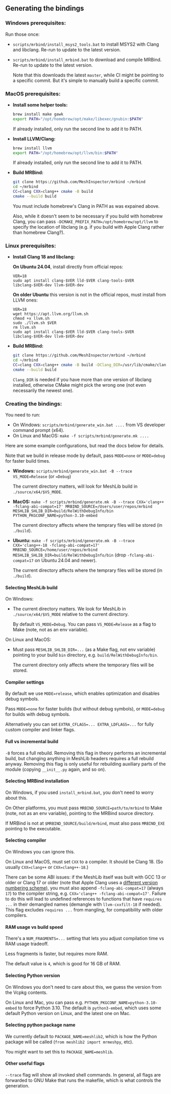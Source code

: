 ## Generating the bindings

### Windows prerequisites:

Run those once:

* `scripts/mrbind/install_msys2_tools.bat` to install MSYS2 with Clang and libclang. Re-run to update to the latest version.

* `scripts/mrbind/install_mrbind.bat` to download and compile MRBind. Re-run to update to the latest version.

  Note that this downloads the latest `master`, while CI might be pointing to a specific commit. But it's simple to manually build a specific commit.

### MacOS prerequisites:

* **Install some helper tools:**
  ```sh
  brew install make gawk
  export PATH="/opt/homebrew/opt/make/libexec/gnubin:$PATH"
  ```
  If already installed, only run the second line to add it to PATH.

* **Install LLVM/Clang:**
  ```sh
  brew install llvm
  export PATH="/opt/homebrew/opt/llvm/bin:$PATH"
  ```
  If already installed, only run the second line to add it to PATH.

* **Build MRBind:**
  ```sh
  git clone https://github.com/MeshInspector/mrbind ~/mrbind
  cd ~/mrbind
  CC=clang CXX=clang++ cmake -B build
  cmake --build build
  ```
  You must include homebrew's Clang in PATH as was expained above.

  Also, while it doesn't seem to be necessary if you build with homebrew Clang, you can pass `-DCMAKE_PREFIX_PATH=/opt/homebrew/opt/llvm` to specify the location of libclang (e.g. if you build with Apple Clang rather than homebrew Clang?).

### Linux prerequisites:

* **Install Clang 18 and libclang:**

  **On Ubuntu 24.04**, install directly from official repos:
  ```
  VER=18
  sudo apt install clang-$VER lld-$VER clang-tools-$VER libclang-$VER-dev llvm-$VER-dev
  ```
  **On older Ubuntu** this version is not in the official repos, must install from LLVM ones:
  ```
  VER=18
  wget https://apt.llvm.org/llvm.sh
  chmod +x llvm.sh
  sudo ./llvm.sh $VER
  rm llvm.sh
  sudo apt install clang-$VER lld-$VER clang-tools-$VER libclang-$VER-dev llvm-$VER-dev
  ```

* **Build MRBind:**
  ```sh
  git clone https://github.com/MeshInspector/mrbind ~/mrbind
  cd ~/mrbind
  CC=clang CXX=clang++ cmake -B build -DClang_DIR=/usr/lib/cmake/clang-18
  cmake --build build
  ```
  `Clang_DIR` is needed if you have more than one version of libclang installed, otherwise CMake might pick the wrong one (not even necessarily the newest one).


### Creating the bindings:

You need to run:
* On Windows: `scripts/mrbind/generate_win.bat ....` from VS developer command prompt (x64).
* On Linux and MacOS: `make -f scripts/mrbind/generate.mk ....`

Here are some example configurations, but read the docs below for details.

Note that we build in release mode by default, pass `MODE=none` or `MODE=debug` for faster build times.

* **Windows:** `scripts/mrbind/generate_win.bat -B --trace VS_MODE=Release` (or `=Debug`)

  The current directory matters, will look for MeshLib build in `./source/x64/$VS_MODE`.

* **MacOS:** `make -f scripts/mrbind/generate.mk -B --trace CXX='clang++ -fclang-abi-compat=17' MRBIND_SOURCE=/Users/user/repos/mrbind MESHLIB_SHLIB_DIR=build/RelWithDebugInfo/bin PYTHON_PKGCONF_NAME=python-3.10-embed`

  The current directory affects where the temprary files will be stored (in `./build`).

* **Ubuntu:** `make -f scripts/mrbind/generate.mk -B --trace CXX='clang++-18 -fclang-abi-compat=17' MRBIND_SOURCE=/home/user/repos/mrbind MESHLIB_SHLIB_DIR=build/RelWithDebugInfo/bin` (drop `-fclang-abi-compat=17` on Ubuntu 24.04 and newer).

  The current directory affects where the temprary files will be stored (in `./build`).

#### Selecting MeshLib build

On Windows:

* The current directory matters. We look for MeshLib in `./source/x64/$VS_MODE` relative to the current directory.

  By default `VS_MODE=Debug`. You can pass `VS_MODE=Release` as a flag to Make (note, not as an env variable).

On Linux and MacOS:

* Must pass `MESHLIB_SHLIB_DIR=...` (as a Make flag, not env variable) pointing to your build `bin` directory, e.g. `build/RelWithDebugInfo/bin`.

  The current directory only affects where the temporary files will be stored.

#### Compiler settings

By default we use `MODE=release`, which enables optimization and disables debug symbols.

Pass `MODE=none` for faster builds (but without debug symbols), or `MODE=debug` for builds with debug symbols.

Alternatively you can set `EXTRA_CFLAGS=... EXTRA_LDFLAGS=...` for fully custom compiler and linker flags.

#### Full vs incremental build

`-B` forces a full rebuild. Removing this flag in theory performs an incremental build, but changing anything in MeshLib headers requires a full rebuild anyway. Removing this flag is only useful for rebuilding auxiliary parts of the module (copying `__init__.py` again, and so on).

#### Selecting MRBind installation

On Windows, if you used `install_mrbind.bat`, you don't need to worry about this.

On Other platforms, you must pass `MRBIND_SOURCE=path/to/mrbind` to Make (note, not as an env variable), pointing to the MRBind source directory.

If MRBind is not at `$MRBIND_SOURCE/build/mrbind`, must also pass `MRBIND_EXE` pointing to the executable.

#### Selecting compiler

On Windows you can ignore this.

On Linux and MacOS, must set `CXX` to a compiler. It should be Clang 18. (So usually `CXX=clang++` or `CXX=clang++-18`.)

There can be some ABI issues: if the MeshLib itself was built with GCC 13 or older or Clang 17 or older (note that Apple Clang uses a [different version numbering scheme](https://en.wikipedia.org/wiki/Xcode#Xcode_15.0_-_(since_visionOS_support)_2)), you must also append `-fclang-abi-compat=17` (always `17`) to the compiler string, e.g. `CXX='clang++ -fclang-abi-compat=17'`. Failure to do this will lead to undefined references to functions that have `requires ...` in their demangled names (demangle with `llvm-cxxfilt-18` if needed). This flag excludes `requires ...` from mangling, for compatibility with older compilers.

#### RAM usage vs build speed

There's a `NUM_FRAGMENTS=...` setting that lets you adjust compilation time vs RAM usage tradeoff.

Less fragments is faster, but requires more RAM.

The default value is `4`, which is good for 16 GB of RAM.

#### Selecting Python version

On Windows you don't need to care about this, we guess the version from the Vcpkg contents.

On Linux and Mac, you can pass e.g. `PYTHON_PKGCONF_NAME=python-3.10-embed` to force Python 3.10. The default is `python3-embed`, which uses some default Python version on Linux, and the latest one on Mac.

#### Selecting python package name

We currently default to `PACKAGE_NAME=meshlib2`, which is how the Python package will be called (`from meshlib2 import mrmeshpy`, etc).

You might want to set this to `PACKAGE_NAME=meshlib`.

#### Other useful flags

`--trace` flag will show all invoked shell commands. In general, all flags are forwarded to GNU Make that runs the makefile, which is what controls the generation.
